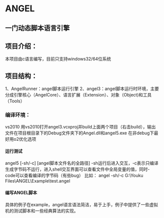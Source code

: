 # ANGEL
## 一门动态脚本语言引擎

## 项目介绍：
本项目由c语言编写，目前只支持windows32/64位系统

## 项目结构：
1、AngelRunner：angel脚本运行引擎
2、angel3：angel脚本运行时环境，主要分成引擎核心（AngelCore）、语言扩展（Extension）、对象（Object)和工具（Tools）

### 编译环境：
vs2010 用vs2010打开angel3.vcxproj并build上面两个项目（右击build），输出文件在项目根目录下的Debug文件夹下的Angel.dll和angel5.exe
在非debug下最好用o2优化选项


#### 运行测试
angel5 [-sh/-c] [angel脚本文件名的全路径] -sh运行后进入交互，-c表示只编译生成字节码不运行，进入shell交互界面可以查看文件中全局变量的值，同时-code可以查看编译的字节码（有些bug）
比如：
angel -sh/-c G:\Youku Files\ANGEL\Example\test.angel

#### 编写ANGEL脚本
具体的例子在example，angel语言语法简洁，易于上手，例子中提供了一些虚拟机的测试脚本和一些经典算法的实现。
